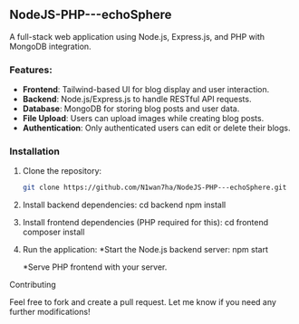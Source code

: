 ## NodeJS-PHP---echoSphere

A full-stack web application using Node.js, Express.js, and PHP with MongoDB integration.

### Features:
- **Frontend**: Tailwind-based UI for blog display and user interaction.
- **Backend**: Node.js/Express.js to handle RESTful API requests.
- **Database**: MongoDB for storing blog posts and user data.
- **File Upload**: Users can upload images while creating blog posts.
- **Authentication**: Only authenticated users can edit or delete their blogs.

### Installation

1. Clone the repository:
   ```bash
   git clone https://github.com/N1wan7ha/NodeJS-PHP---echoSphere.git

2. Install backend dependencies:
    cd backend
    npm install

3. Install frontend dependencies (PHP required for this):
    cd frontend
    composer install

4. Run the application:
    *Start the Node.js backend server:
          npm start

    *Serve PHP frontend with your server.

Contributing

Feel free to fork and create a pull request.
Let me know if you need any further modifications!
